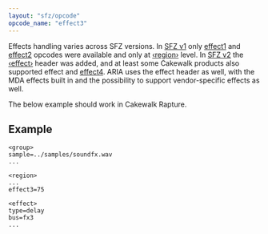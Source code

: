 ```yaml
---
layout: "sfz/opcode"
opcode_name: "effect3"
---
```

Effects handling varies across SFZ versions. In [SFZ v1](/misc/sfz1) only [effect1](effect1)
and [effect2](effect2) opcodes were available and only at [‹region›](/headers/region) level.
In [SFZ v2](/misc/sfz2) the [‹effect›](/headers/effect) header was added, and at least some Cakewalk
products also supported effect and [effect4](effect4). ARIA uses the effect
header as well, with the MDA effects built in and the possibility to
support vendor-specific effects as well.

The below example should work in Cakewalk Rapture.

## Example

```
<group>
sample=../samples/soundfx.wav
...

<region>
...
effect3=75

<effect>
type=delay
bus=fx3
...
```
